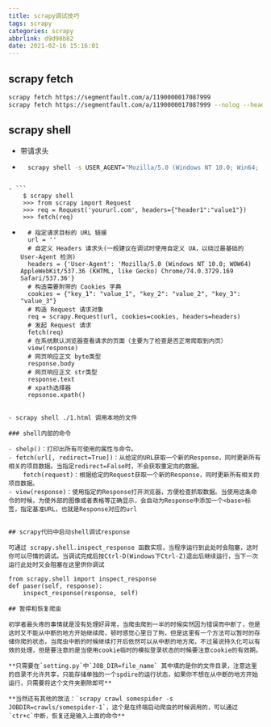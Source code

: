 ```yaml
---
title: scrapy调试技巧
tags: scrapy
categories: scrapy
abbrlink: d9d98b82
date: 2021-02-16 15:16:01
---
```


## scrapy fetch

```bash
scrapy fetch https://segmentfault.com/a/1190000017087999
scrapy fetch https://segmentfault.com/a/1190000017087999 --nolog --headers
```

## scrapy shell

- 带请求头

- ```bash
    scrapy shell -s USER_AGENT="Mozilla/5.0 (Windows NT 10.0; Win64; x64; rv:61.0) Gecko/20100101 Firefox/61.0" https://www.zhihu.com/question/285908404
```

- ```
    $ scrapy shell
    >>> from scrapy import Request
    >>> req = Request('yoururl.com', headers={"header1":"value1"})
    >>> fetch(req)
```

- ```
    # 指定请求目标的 URL 链接
    url = ''
    # 自定义 Headers 请求头(一般建议在调试时使用自定义 UA，以绕过最基础的 User-Agent 检测)
    headers = {'User-Agent': 'Mozilla/5.0 (Windows NT 10.0; WOW64) AppleWebKit/537.36 (KHTML, like Gecko) Chrome/74.0.3729.169 Safari/537.36'}
    # 构造需要附带的 Cookies 字典
    cookies = {"key_1": "value_1", "key_2": "value_2", "key_3": "value_3"}
    # 构造 Request 请求对象
    req = scrapy.Request(url, cookies=cookies, headers=headers)
    # 发起 Request 请求
    fetch(req)
    # 在系统默认浏览器查看请求的页面（主要为了检查是否正常爬取到内页）
    view(response)
    # 网页响应正文 byte类型
    response.body
    # 网页响应正文 str类型  
    response.text  
    # xpath选择器
    repsonse.xpath()
```

- scrapy shell ./1.html 调用本地的文件

### shell内部的命令

- shelp()：打印出所有可使用的属性与命令。
- fetch(url[, redirect=True])：从给定的URL获取一个新的Response，同时更新所有相关的项目数据。当指定redirect=False时，不会获取重定向的数据。
    fetch(request)：根据给定的Request获取一个新的Response，同时更新所有相关的项目数据。
- view(response)：使用指定的Response打开浏览器，方便检查抓取数据。当使用这条命令的时候，为使外部的图像或者表格等正确显示，会自动为Response中添加一个<base>标签，指定基准URL，也就是Response对应的url


## scrapy代码中启动shell调试response

可通过 scrapy.shell.inspect_response 函数实现，当程序运行到此处时会阻塞，这时你可以尽情的调试。当调试完成后按Ctrl-D(Windows下Ctrl-Z)退出后继续运行，当下一次运行此处时又会阻塞在这里供你调试

from scrapy.shell import inspect_response
def paser(self, response):
    inspect_response(response, self)  

## 暂停和恢复爬虫

初学者最头疼的事情就是没有处理好异常，当爬虫爬到一半的时候突然因为错误而中断了，但是这时又不能从中断的地方开始继续爬，顿时感觉心里日了狗，但是这里有一个方法可以暂时的存储你爬的状态，当爬虫中断的时候继续打开后依然可以从中断的地方爬，不过虽说持久化可以有效的处理，但是要注意的是当使用cookie临时的模拟登录状态的时候要注意cookie的有效期。

**只需要在`setting.py`中`JOB_DIR=file_name` 其中填的是你的文件目录，注意这里的目录不允许共享，只能存储单独的一个spdire的运行状态，如果你不想在从中断的地方开始运行，只需要将这个文件夹删除即可**

**当然还有其他的放法：`scrapy crawl somespider -s JOBDIR=crawls/somespider-1`，这个是在终端启动爬虫的时候调用的，可以通过`ctr+c`中断，恢复还是输入上面的命令**